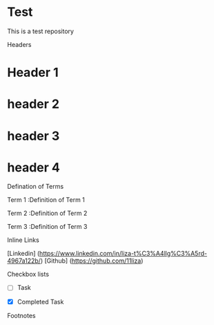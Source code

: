 # Test
This is a test repository


Headers

# Header 1

# header 2

# header 3

# header 4


Defination of Terms

   Term 1
:Definition of Term 1

   Term 2
:Definition of Term 2

   Term 3
:Definition of Term 3


Inline Links

[Linkedin] (https://www.linkedin.com/in/liza-t%C3%A4llg%C3%A5rd-4967a122b/)
[Github] (https://github.com/11liza)




Checkbox lists


- [ ] Task
- [x] Completed Task



Footnotes


[^1]: This is the footnote content.
[^2]:
[^3]:
